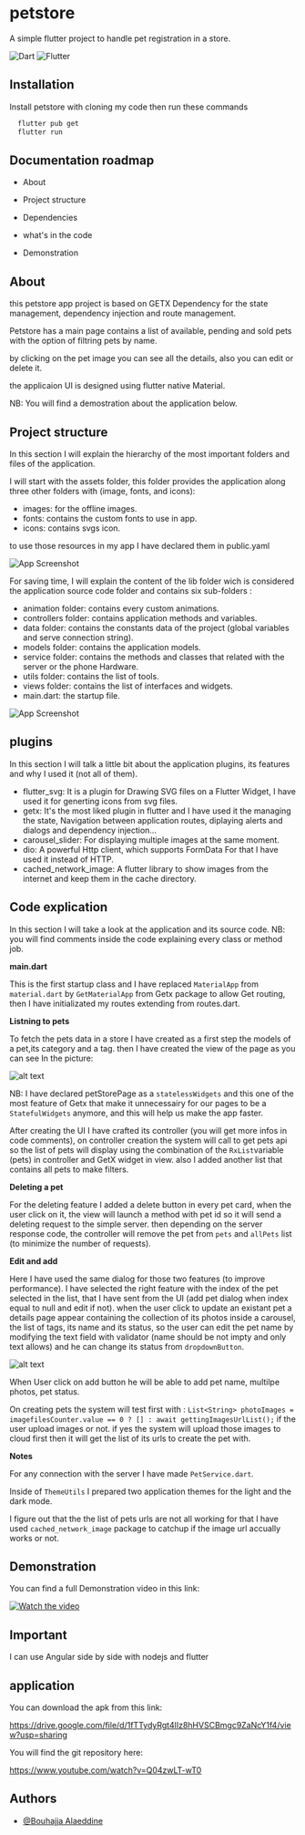 
# petstore

A simple flutter project to handle pet registration in a store.

![Dart](https://img.shields.io/badge/dart-v2.16.2-blue)
![Flutter](https://img.shields.io/badge/flutter-v2.10.3-brightgreen)

## Installation

Install petstore with cloning my code then run these commands

```bash
  flutter pub get
  flutter run
```
    
## Documentation roadmap

- About

- Project structure

- Dependencies 

- what's in the code

- Demonstration

## About

this petstore app project is based on GETX Dependency for the state
management, dependency injection and route management. 

Petstore has a main page contains a list of available, pending and sold 
pets with the option of filtring pets by name.

by clicking on the pet image you can see all the details, also you can edit or delete it.

the applicaion UI is designed using flutter native Material. 

NB: You will find a demostration about the application below.
## Project structure

In this section I will explain the hierarchy of the most important folders and files of the application.

I will start with the assets folder, this folder provides the application along three other folders with (image, fonts, and icons): 

- images: for the offline images.
- fonts: contains the custom fonts to use in app.
- icons: contains svgs icon.

to use those resources in my app I have declared them in public.yaml

![App Screenshot](https://i.ibb.co/ZcRpMWP/assets.png)

For saving time, I will explain the content of the lib folder wich is considered the application source code folder and contains six sub-folders :

- animation folder: contains every custom animations.
- controllers folder: contains application methods and variables.
- data folder: contains the constants data of the project (global variables and serve connection string).
- models folder: contains the application models.
- service folder: contains the methods and classes that related with the server or the phone Hardware.
- utils folder: contains the list of tools.
- views folder: contains the list of interfaces and widgets.
- main.dart: the startup file.

![App Screenshot](https://i.ibb.co/stxtztj/lib.png)


## plugins

In this section I will talk a little bit about the application plugins, 
its features and why I used it (not all of them).

- flutter_svg: It is a plugin for Drawing SVG files on a Flutter Widget, I have used it for generting icons from svg files.
- getx: It's the most liked plugin in flutter and I have used it the managing the state, Navigation between application routes, diplaying alerts and dialogs and dependency injection...
- carousel_slider: For displaying multiple images at the same moment.
- dio: A powerful Http client, which supports FormData For that I have used it instead of HTTP.
- cached_network_image: A flutter library to show images from the internet and keep them in the cache directory.

## Code explication

In this section I will take a look at the application and its source code.
NB: you will find comments inside the code explaining every class or method job.

**main.dart**

This is the first startup class and I have replaced `MaterialApp` from `material.dart` by `GetMaterialApp` from Getx package to allow Get routing, then I have initializated my routes extending from routes.dart.

**Listning to pets**

To fetch the pets data in a store I have created as a first step the models of a pet,its category and a tag.
then I have created the view of the page as you can see In the picture:

![alt text](https://i.ibb.co/qmWgxSj/Screenshot-20220722-142455.jpg)

NB: I have declared petStorePage as a ``statelessWidgets`` and this one of the most feature of Getx that make it unnecessairy for our pages to be
a ``StatefulWidgets`` anymore, and this will help us make the app faster.

After creating the UI I have crafted its controller (you will get more infos in code comments), on controller creation the system 
will call to get pets api so the list of pets will display using the combination of the ``RxList``variable (pets) in controller and GetX widget in view.
also I added another list that contains all pets to make filters.

**Deleting a pet**

For the deleting feature I added a delete button in every pet card, when the user click on it, the view will launch a method with pet id so it will send a deleting request to the simple server.
 then depending on the server response code, the controller will remove the pet from ``pets``  and ``allPets`` list (to minimize the number of requests).

**Edit and add**

Here I have used the same dialog for those two features (to improve performance). I have selected the right feature with the index of the pet selected in the list, 
that I have sent from the UI (add pet dialog when index equal to null and edit if not). 
when the user click to update an existant pet 
a details page appear containing the collection of its photos inside a carousel, the list of tags, its name and its status,
so the user can edit the pet name by modifying the text field with validator (name should be not impty and only text allows) and he can change its status from ``dropdownButton``. 

![alt text](https://i.ibb.co/ZfdbzC9/Screenshot-20220722-155709.jpg)

When User click on add button he will be able to add pet name, multilpe photos, pet status.

On creating pets the system will test first with :
`List<String> photoImages = imagefilesCounter.value == 0 ? [] : await gettingImagesUrlList();` 
if the user upload images or not.
 if yes the system will upload those images to cloud first then
it will get the list of its urls to create the pet with.

**Notes**

For any connection with the server I have made `PetService.dart`.

Inside of ``ThemeUtils`` I prepared two application themes for the light  and the dark mode.

I figure out that the the list of pets urls are not all working for that 
I have used ``cached_network_image`` package to catchup if the image url 
accually works or not.


## Demonstration

You can find a full Demonstration video in this link:

[![Watch the video](https://i0.wp.com/www.regendus.com/wp-content/uploads/2020/01/YouTube-Keeps-Pausing-On-Android.jpg?fit=1258%2C712&ssl=1)](https://www.youtube.com/watch?v=Q04zwLT-wT0)

## Important

I can use Angular side by side with nodejs and flutter
## application

You can download the apk from this link:

https://drive.google.com/file/d/1fTTydyRgt4lIz8hHVSCBmgc9ZaNcY1f4/view?usp=sharing

You will find the git repository here:

https://www.youtube.com/watch?v=Q04zwLT-wT0
## Authors

- [@Bouhajja Alaeddine](https://github.com/Alaeddine2)

